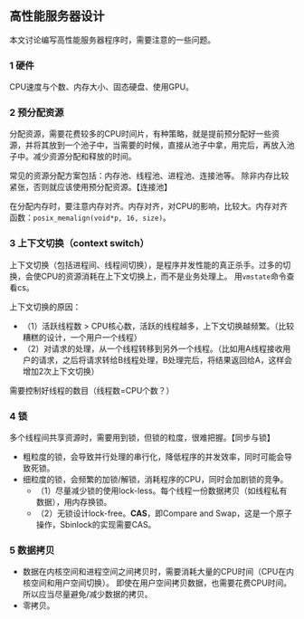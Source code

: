 ﻿## 高性能服务器设计

本文讨论编写高性能服务器程序时，需要注意的一些问题。

### 1 硬件
CPU速度与个数、内存大小、固态硬盘、使用GPU。

### 2 预分配资源
分配资源，需要花费较多的CPU时间片，有种策略，就是提前预分配好一些资源，并将其放到一个池子中，当需要的时候，直接从池子中拿，用完后，再放入池子中。减少资源分配和释放的时间。

常见的资源分配方案包括：内存池、线程池、进程池、连接池等。
除非内存比较紧张，否则就应该使用预分配资源。【连接池】

在分配内存时，要注意内存对齐。内存对齐，对CPU的影响，比较大。内存对齐函数：`posix_memalign(void*p, 16, size)`。


### 3 上下文切换（context switch）
上下文切换（包括进程间、线程间切换），是程序并发性能的真正杀手。过多的切换，会使CPU的资源消耗在上下文切换上，而不是业务处理上。
用`vmstate`命令查看cs。

上下文切换的原因：
- （1）活跃线程数 > CPU核心数，活跃的线程越多，上下文切换越频繁。（比较糟糕的设计，一个用户一个线程）
- （2）对请求的处理，从一个线程转移到另外一个线程。（比如用A线程接收用户的请求，之后将请求转给B线程处理，B处理完后，将结果返回给A，这样会增加2次上下文切换）

需要控制好线程的数目（线程数=CPU个数？）


### 4 锁
多个线程间共享资源时，需要用到锁，但锁的粒度，很难把握。【同步与锁】
* 粗粒度的锁，会导致并行处理的串行化，降低程序的并发效率，同时可能会导致死锁。
* 细粒度的锁，会频繁的加锁/解锁，消耗程序的CPU，同时会加剧锁的竞争。
    * （1）尽量减少锁的使用lock-less。每个线程一份数据拷贝（如线程私有数据），用内存换锁。
    * （2）无锁设计lock-free。**CAS**，即Compare and Swap，这是一个原子操作，Sbinlock的实现需要CAS。


### 5 数据拷贝
- 数据在内核空间和进程空间之间拷贝时，需要消耗大量的CPU时间（CPU在内核空间和用户空间切换）。
即使在用户空间拷贝数据，也需要花费CPU时间。所以应当尽量避免/减少数据的拷贝。
- 零拷贝。
